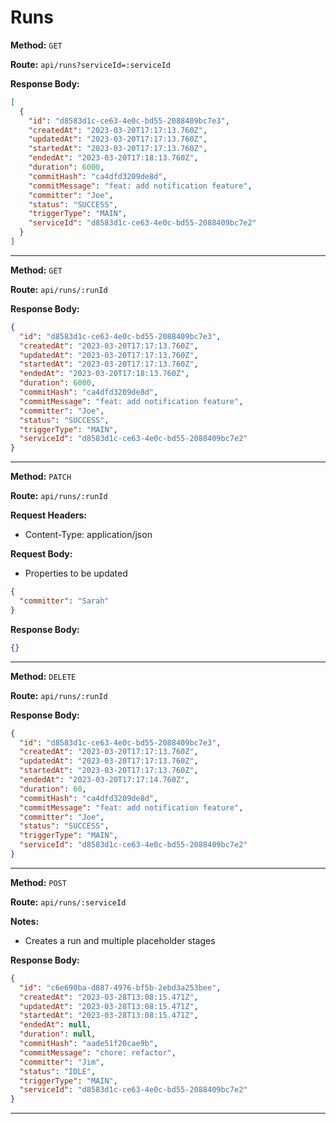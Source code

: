# Runs

**Method:** `GET`

**Route:** `api/runs?serviceId=:serviceId`

**Response Body:**

```json
[
  {
    "id": "d8583d1c-ce63-4e0c-bd55-2088409bc7e3",
    "createdAt": "2023-03-20T17:17:13.760Z",
    "updatedAt": "2023-03-20T17:17:13.760Z",
    "startedAt": "2023-03-20T17:17:13.760Z",
    "endedAt": "2023-03-20T17:18:13.760Z",
    "duration": 6000,
    "commitHash": "ca4dfd3209de8d",
    "commitMessage": "feat: add notification feature",
    "committer": "Joe",
    "status": "SUCCESS",
    "triggerType": "MAIN",
    "serviceId": "d8583d1c-ce63-4e0c-bd55-2088409bc7e2"
  }
]
```

---

**Method:** `GET`

**Route:** `api/runs/:runId`

**Response Body:**

```json
{
  "id": "d8583d1c-ce63-4e0c-bd55-2088409bc7e3",
  "createdAt": "2023-03-20T17:17:13.760Z",
  "updatedAt": "2023-03-20T17:17:13.760Z",
  "startedAt": "2023-03-20T17:17:13.760Z",
  "endedAt": "2023-03-20T17:18:13.760Z",
  "duration": 6000,
  "commitHash": "ca4dfd3209de8d",
  "commitMessage": "feat: add notification feature",
  "committer": "Joe",
  "status": "SUCCESS",
  "triggerType": "MAIN",
  "serviceId": "d8583d1c-ce63-4e0c-bd55-2088409bc7e2"
}
```

---

**Method:** `PATCH`

**Route:** `api/runs/:runId`

**Request Headers:**

- Content-Type: application/json

**Request Body:**

- Properties to be updated

```json
{
  "committer": "Sarah"
}
```

**Response Body:**

```json
{}
```

---

**Method:** `DELETE`

**Route:** `api/runs/:runId`

**Response Body:**

```json
{
  "id": "d8583d1c-ce63-4e0c-bd55-2088409bc7e3",
  "createdAt": "2023-03-20T17:17:13.760Z",
  "updatedAt": "2023-03-20T17:17:13.760Z",
  "startedAt": "2023-03-20T17:17:13.760Z",
  "endedAt": "2023-03-20T17:17:14.760Z",
  "duration": 60,
  "commitHash": "ca4dfd3209de8d",
  "commitMessage": "feat: add notification feature",
  "committer": "Joe",
  "status": "SUCCESS",
  "triggerType": "MAIN",
  "serviceId": "d8583d1c-ce63-4e0c-bd55-2088409bc7e2"
}
```

---

**Method:** `POST`

**Route:** `api/runs/:serviceId`

**Notes:**

- Creates a run and multiple placeholder stages

**Response Body:**

```json
{
  "id": "c6e690ba-d887-4976-bf5b-2ebd3a253bee",
  "createdAt": "2023-03-28T13:08:15.471Z",
  "updatedAt": "2023-03-28T13:08:15.471Z",
  "startedAt": "2023-03-28T13:08:15.471Z",
  "endedAt": null,
  "duration": null,
  "commitHash": "aade51f20cae9b",
  "commitMessage": "chore: refactor",
  "committer": "Jim",
  "status": "IDLE",
  "triggerType": "MAIN",
  "serviceId": "d8583d1c-ce63-4e0c-bd55-2088409bc7e2"
}
```

---
